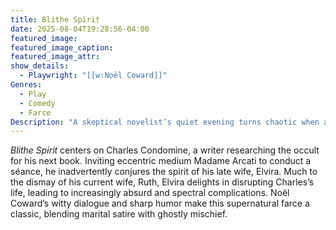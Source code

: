 ```yaml
---
title: Blithe Spirit
date: 2025-08-04T19:28:56-04:00
featured_image:
featured_image_caption: 
featured_image_attr:
show_details: 
  - Playwright: "[[w:Noël Coward]]"
Genres:
  - Play
  - Comedy
  - Farce
Description: "A skeptical novelist’s quiet evening turns chaotic when a séance unexpectedly summons the mischievous ghost of his first wife."
---
```

*Blithe Spirit* centers on Charles Condomine, a writer researching the occult for his next book. Inviting eccentric medium Madame Arcati to conduct a séance, he inadvertently conjures the spirit of his late wife, Elvira. Much to the dismay of his current wife, Ruth, Elvira delights in disrupting Charles’s life, leading to increasingly absurd and spectral complications. Noël Coward’s witty dialogue and sharp humor make this supernatural farce a classic, blending marital satire with ghostly mischief.
